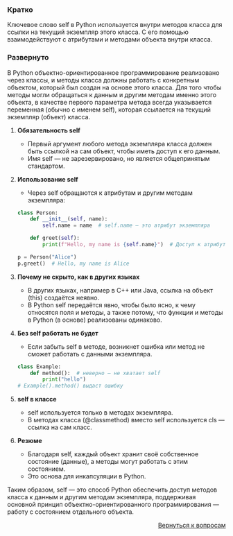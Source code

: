 ### Кратко

Ключевое слово self в Python используется внутри методов класса для ссылки на текущий экземпляр этого класса. С его
помощью взаимодействуют с атрибутами и методами объекта внутри класса.

### Развернуто

В Python объектно-ориентированное программирование реализовано через классы, и методы класса должны работать с
конкретным объектом, который был создан на основе этого класса. Для того чтобы методы могли обращаться к данным и
другим методам именно этого объекта, в качестве первого параметра метода всегда указывается переменная (обычно с
именем self), которая ссылается на текущий экземпляр (объект) класса.

1. **Обязательность self**
    - Первый аргумент любого метода экземпляра класса должен быть ссылкой на сам объект, чтобы иметь доступ к его
      данным.
    - Имя self — не зарезервировано, но является общепринятым стандартом.

2. **Использование self**
    - Через self обращаются к атрибутам и другим методам экземпляра:
    ```python
    class Person:
        def __init__(self, name):
            self.name = name  # self.name — это атрибут экземпляра

        def greet(self):
            print(f"Hello, my name is {self.name}")  # Доступ к атрибутам только через self

    p = Person("Alice")
    p.greet()  # Hello, my name is Alice
    ```

3. **Почему не скрыто, как в других языках**
    - В других языках, например в C++ или Java, ссылка на объект (this) создаётся неявно.
    - В Python self передаётся явно, чтобы было ясно, к чему относятся поля и методы, а также потому, что функции и
      методы в Python (в основе) реализованы одинаково.

4. **Без self работать не будет**
    - Если забыть self в методе, возникнет ошибка или метод не сможет работать с данными экземпляра.
    ```python
    class Example:
        def method():  # неверно — не хватает self
            print("hello")
    # Example().method() выдаст ошибку
    ```

5. **self в классе**
    - self используется только в методах экземпляра.
    - В методах класса (@classmethod) вместо self используется cls — ссылка на сам класс.

6. **Резюме**
    - Благодаря self, каждый объект хранит своё собственное состояние (данные), а методы могут работать с
      этим состоянием.
    - Это основа для инкапсуляции в Python.

Таким образом, self — это способ Python обеспечить доступ методов класса к данным и другим методам экземпляра,
поддерживая основной принцип объектно-ориентированного программирования — работу с состоянием отдельного объекта.

<div align="right">

[Вернуться к вопросам](../Вопросы.md)

</div>
